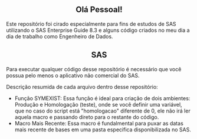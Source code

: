 <h2 align="center">Olá Pessoal!</h2>

Este repositório foi cirado especialmente para fins de estudos de SAS utilizando o SAS Enterprise Guide 8.3 e alguns código criados no meu dia a dia de trabalho como Engenheiro de Dados.

<h2 align="center">SAS</h2>

Para executar qualquer código desse repositório é necessário que você possua pelo menos o aplicativo não comercial do SAS.

Descrição resumida de cada arquivo dentro desse repositório:

  - Função SYMEXIST: Essa função é ideal para criação de dois ambientes: Produção e Homologação (teste), onde se você definir uma variável, que no caso do script está "homologacao" diferente de 0, ele não irá ler aquela macro e passando direto para o restante do código.
  - Macro Mais Recente: Essa macro é fundalmental para puxar as datas mais recente de bases em uma pasta especifica disponibilizada no SAS. 
